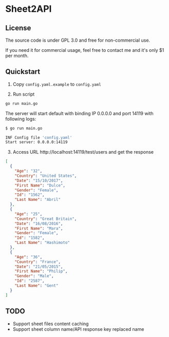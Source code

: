 # Sheet2API

## License

The source code is under GPL 3.0 and free for non-commercial use.

If you need it for commercial usage, feel free to contact me and it's only $1 per month.

## Quickstart

1. Copy `config.yaml.example` to `config.yaml`

2. Run script

```bash
go run main.go
```

The server will start default with binding IP 0.0.0.0 and port 14119 with following logs:

```bash
$ go run main.go

INF Config file 'config.yaml'
Start server: 0.0.0.0:14119
```

3. Access URL http://localhost:14119/test/users and get the response

```json
[
  {
    "Age": "32",
    "Country": "United States",
    "Date": "15/10/2017",
    "First Name": "Dulce",
    "Gender": "Female",
    "Id": "1562",
    "Last Name": "Abril"
  },
  {
    "Age": "25",
    "Country": "Great Britain",
    "Date": "16/08/2016",
    "First Name": "Mara",
    "Gender": "Female",
    "Id": "1582",
    "Last Name": "Hashimoto"
  },
  {
    "Age": "36",
    "Country": "France",
    "Date": "21/05/2015",
    "First Name": "Philip",
    "Gender": "Male",
    "Id": "2587",
    "Last Name": "Gent"
  }
]
```

## TODO

 - Support sheet files content caching
 - Support sheet column name/API response key replaced name
